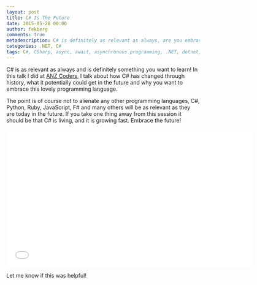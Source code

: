 ```yaml
---
layout: post
title: C# Is The Future
date: 2015-05-28 00:00
author: fekberg
comments: true
metadescription: C# is definitely as relevant as always, are you embracing C#?
categories: .NET, C#
tags: C#, CSharp, async, await, asynchronous programming, .NET, dotnet, CSharp 6.0, C# 6
---
```

C# is as relevant as always and is definitely something you want to learn! In this talk I did at [ANZ Coders](http://www.anzcoders.com/), I talk about how C# has changed through history, what it potentially could get in the future and why you want to embrace this lovely programming language.

The point is of course not to alienate any other programming languages, C#, Python, Ruby, JavaScript, F# and many others will be as relevant as they are today in the future. If you take one thing away from this session it should be that C# is living, and it is growing fast. Embrace the future!

<div class="video-container">
<iframe width="640" height="360" src="//www.youtube.com/embed/-UMvYWiQJyA" frameborder="0" allowfullscreen></iframe>
</div>

Let me know if this was helpful!
